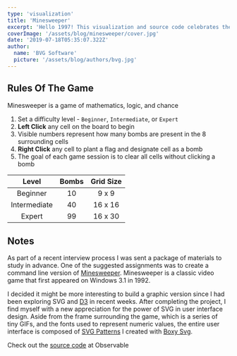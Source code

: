 ```yaml
---
type: 'visualization'
title: 'Minesweeper'
excerpt: 'Hello 1997! This visualization and source code celebrates the classic Windows game that lived in the shadow of Solitare for years and years. Enjoy if you can remember how to play.'
coverImage: '/assets/blog/minesweeper/cover.jpg'
date: '2019-07-18T05:35:07.322Z'
author:
  name: 'BVG Software'
  picture: '/assets/blog/authors/bvg.jpg'
---
```


## Rules Of The Game

Minesweeper is a game of mathematics, logic, and chance

1. Set a difficulty level - `Beginner`, `Intermediate`, or `Expert`
2. **Left Click** any cell on the board to begin
3. Visible numbers represent how many bombs are present in the 8 surrounding cells
4. **Right Click** any cell to plant a flag and designate cell as a bomb
5. The goal of each game session is to clear all cells without clicking a bomb

|    Level     | Bombs | Grid Size |
| :----------: | :---: | :-------: |
|   Beginner   |  10   |   9 x 9   |
| Intermediate |  40   |  16 x 16  |
|    Expert    |  99   |  16 x 30  |

## Notes

As part of a recent interview process I was sent a package of materials to study in advance. One of the suggested assignments was to create a command line version of [Minesweeper](https://en.wikipedia.org/wiki/Microsoft_Minesweeper). Minesweeper is a classic video game that first appeared on Windows 3.1 in 1992.

I decided it might be more interesting to build a graphic version since I had been exploring SVG and [D3](https://d3js.org) in recent weeks. After completing the project, I find myself with a new appreciation for the power of SVG in user interface design. Aside from the frame surrounding the game, which is a series of tiny GIFs, and the fonts used to represent numeric values, the entire user interface is composed of [SVG Patterns](https://developer.mozilla.org/en-US/docs/Web/SVG/Tutorial/Patterns) I created with [Boxy Svg](https://boxy-svg.com/).

Check out the [source code](https://observablehq.com/@benjaminadk/minesweeper) at Observable
